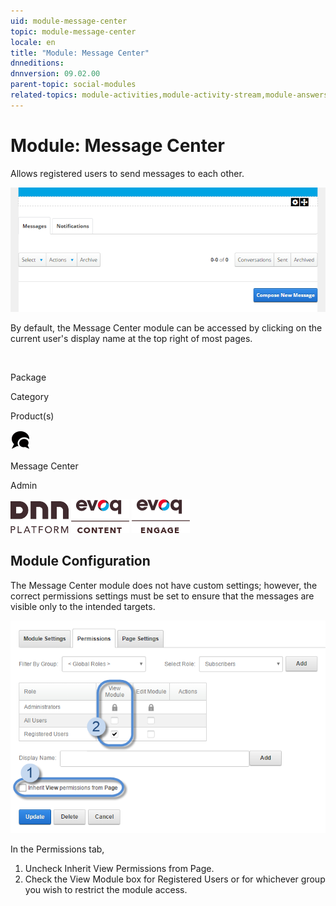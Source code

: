 ```yaml
---
uid: module-message-center
topic: module-message-center
locale: en
title: "Module: Message Center"
dnneditions: 
dnnversion: 09.02.00
parent-topic: social-modules
related-topics: module-activities,module-activity-stream,module-answers,module-blogs,module-challenges,module-discussions,module-group-directory,module-group-spaces,module-ideas,module-journal,module-latest-challenges,module-leaderboard,module-member-directory,module-my-status,module-profile-dashboard,module-social-groups,module-related-content,module-social-events,module-social-sharing,module-user-badges,module-wiki
---
```


# Module: Message Center

Allows registered users to send messages to each other.

  

![Message Center module](/images/scr-module-MessageCenter.png)

  

By default, the Message Center module can be accessed by clicking on the current user's display name at the top right of most pages.

 

Package

Category

Product(s)

 ![icon](/images/ico-module-messagecenter.png) 

Message Center

Admin

 ![Platform](/images/ico-dnn-platform.png) ![Evoq Content](/images/ico-evoq-content.png) ![Evoq Engage](/images/ico-evoq-engage.png) 

## Module Configuration

The Message Center module does not have custom settings; however, the correct permissions settings must be set to ensure that the messages are visible only to the intended targets.

  

![Message Center module settings > Permissions](/images/scr-modulesettings-MessageCenter.png)

  

In the Permissions tab,

1.  Uncheck Inherit View Permissions from Page.
2.  Check the View Module box for Registered Users or for whichever group you wish to restrict the module access.
